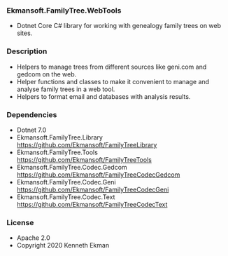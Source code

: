 ### Ekmansoft.FamilyTree.WebTools
- Dotnet Core C# library for working with genealogy family trees on web sites.

### Description
- Helpers to manage trees from different sources like geni.com and gedcom on the web.
- Helper functions and classes to make it convenient to manage and analyse family trees in a web tool.
- Helpers to format email and databases with analysis results.

### Dependencies
- Dotnet 7.0
- Ekmansoft.FamilyTree.Library https://github.com/Ekmansoft/FamilyTreeLibrary
- Ekmansoft.FamilyTree.Tools https://github.com/Ekmansoft/FamilyTreeTools
- Ekmansoft.FamilyTree.Codec.Gedcom https://github.com/Ekmansoft/FamilyTreeCodecGedcom
- Ekmansoft.FamilyTree.Codec.Geni https://github.com/Ekmansoft/FamilyTreeCodecGeni
- Ekmansoft.FamilyTree.Codec.Text https://github.com/Ekmansoft/FamilyTreeCodecText

### License 
- Apache 2.0
- Copyright 2020 Kenneth Ekman